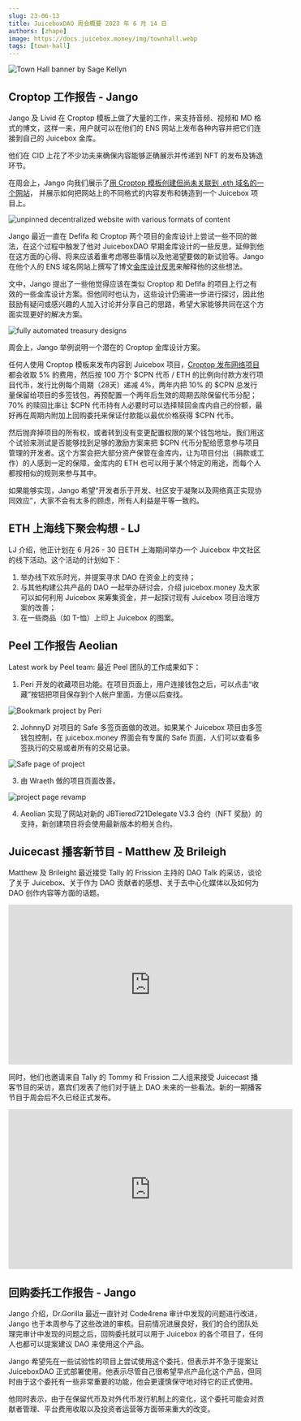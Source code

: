 ```yaml
---
slug: 23-06-13
title: JuiceboxDAO 周会概要 2023 年 6 月 14 日
authors: [zhape]
image: https://docs.juicebox.money/img/townhall.webp
tags: [town-hall]
---
```


![Town Hall banner by Sage Kellyn](https://docs.juicebox.money/img/townhall.webp)

## Croptop 工作报告 - Jango

Jango 及 Livid 在 Croptop 模板上做了大量的工作，来支持音频、视频和 MD 格式的博文，这样一来，用户就可以在他们的 ENS 网站上发布各种内容并把它们连接到自己的 Juicebox 金库。

他们在 CID 上花了不少功夫来确保内容能够正确展示并传递到 NFT 的发布及铸造环节。

在周会上，Jango 向我们展示了[用 Croptop 模板创建但尚未关联到 .eth 域名的一个网站](https://ipfs.io/ipns/k51qzi5uqu5di0scaadzossc8tf6bupz2hbfvpfq56sg9g8afn5bnauuyab8zg/)， 并展示如何把网站上的不同格式的内容发布和铸造到一个 Juicebox 项目上。

![unpinned decentralized website with various formats of content](croptop_diff_formats.webp)

Jango 最近一直在 Defifa 和 Croptop 两个项目的金库设计上尝试一些不同的做法，在这个过程中触发了他对 JuiceboxDAO 早期金库设计的一些反思，延伸到他在这方面的心得、将来应该着重考虑哪些事情以及他渴望要做的新试验等。Jango 在他个人的 ENS 域名网站上撰写了博文[金库设计反思](https://blog.jango.eth.limo/38C20F69-0391-4C54-AA5F-9658265A204C/)来解释他的这些想法。

文中，Jango 提出了一些他觉得应该在类似 Croptop 和 Defifa 的项目上行之有效的一些金库设计方案。但他同时也认为，这些设计仍需进一步进行探讨，因此他鼓励有疑问或感兴趣的人加入讨论并分享自己的思路，希望大家能够共同在这个方面实现更好的解决方案。

![fully automated treasury designs](automated_treasury_designs.webp)

周会上，Jango 举例说明一个潜在的 Croptop 金库设计方案。

任何人使用 Croptop 模板来发布内容到 Juicebox 项目，[Croptop 发布网络项目]((https://goerli.juicebox.money/v2/p/1016))都会收取 5% 的费用，然后按 100 万个 $CPN 代币 / ETH 的比例向付款方发行项目代币，发行比例每个周期（28天）递减 4%，两年内把 10% 的 $CPN 总发行量保留给项目的多签钱包，再预配置一个两年后生效的周期去除保留代币分配；70% 的赎回比率让 $CPN 代币持有人必要时可以选择赎回金库内自己的份额，最好再在周期内附加上回购委托来保证付款能以最优价格获得 $CPN 代币。

然后抛弃掉项目的所有权，或者转到没有变更配置权限的某个钱包地址。我们用这个试验来测试是否能够找到足够的激励方案来把 $CPN 代币分配给愿意参与项目管理的开发者。这个方案会把大部分资产保管在金库内，让为项目付出（捐款或工作）的人感到一定的保障，金库内的 ETH 也可以用于某个特定的用途，而每个人都按相似的规则来参与其中。

如果能够实现，Jango 希望“开发者乐于开发、社区安于凝聚以及网络真正实现协同效应”，大家不会有太多的顾虑，所有人利益是平等一致的。

## ETH 上海线下聚会构想 - LJ

LJ 介绍，他正计划在 6 月26 - 30 日ETH 上海期间举办一个 Juicebox 中文社区的线下活动。这个活动的计划如下：

1. 举办线下欢乐时光，并提案寻求 DAO 在资金上的支持；
2. 与其他构建公共产品的 DAO 一起举办研讨会，介绍 juicebox.money 及大家可以如何利用 Juicebox 来筹集资金，并一起探讨现有 Juicebox 项目治理方案的改善；
3. 在一些商品（如 T-恤）上印上 Juicebox 的图案。

## Peel 工作报告 Aeolian

Latest work by Peel team: 最近 Peel 团队的工作成果如下：

1. Peri 开发的收藏项目功能。在项目页面上，用户连接钱包之后，可以点击“收藏”按钮把项目保存到个人帐户里面，方便以后查找。

![Bookmark project by Peri](project_bookmark.webp)

2. JohnnyD 对项目的 Safe 多签页面做的改进。如果某个 Juicebox 项目由多签钱包控制，在 juicebox.money 界面会有专属的 Safe 页面，人们可以查看多签执行的交易或者所有的交易记录。

![Safe page of project](project_safe_page.webp)

3. 由 Wraeth 做的项目页面改善。

![project page revamp](project_page_revamp.webp)

4. Aeolian 实现了网站对新的 JBTiered721Delegate V3.3 合约（NFT 奖励）的支持，新创建项目将会使用最新版本的相关合约。

## Juicecast 播客新节目 - Matthew 及 Brileigh

Matthew 及 Brileight 最近接受 Tally 的 Frission 主持的 DAO Talk 的采访，谈论了关于 Juicebox、关于作为 DAO 贡献者的感想、关于去中心化媒体以及如何为 DAO 创作内容等方面的话题。

<iframe width="560" height="315" src="https://www.youtube.com/embed/GS-qoOZQ7F0" title="YouTube video player" frameborder="0" allow="accelerometer; autoplay; clipboard-write; encrypted-media; gyroscope; picture-in-picture; web-share" allowfullscreen></iframe>

同时，他们也邀请来自 Tally 的 Tommy 和 Frission 二人组来接受 Juicecast 播客节目的采访，嘉宾们发表了他们对于链上 DAO 未来的一些看法。新的一期播客节目于周会后不久已经正式发布。

<iframe width="560" height="315" src="https://www.youtube.com/embed/aIoPZD2ki7Y" title="YouTube video player" frameborder="0" allow="accelerometer; autoplay; clipboard-write; encrypted-media; gyroscope; picture-in-picture; web-share" allowfullscreen></iframe>

## 回购委托工作报告 - Jango

Jango 介绍，Dr.Gorilla 最近一直针对 Code4rena 审计中发现的问题进行改进，Jango 也于本周参与了这些改进的审核。目前情况进展良好，我们的合约团队处理完审计中发现的问题之后，回购委托就可以用于 Juicebox 的各个项目了，任何人也都可以提案建议 DAO 来使用这个产品。

Jango 希望先在一些试验性的项目上尝试使用这个委托，但表示并不急于提案让 JuiceboxDAO 正式部署使用。他表示尽管自己很希望早点产品化这个产品，但同时由于这个委托有一些非常重要的功能，他会更谨慎保守地对待它的正式使用。

他同时表示，由于在保留代币及对外代币发行机制上的变化，这个委托可能会对贡献者管理、平台费用收取以及投资者运营等方面带来重大的改变。

